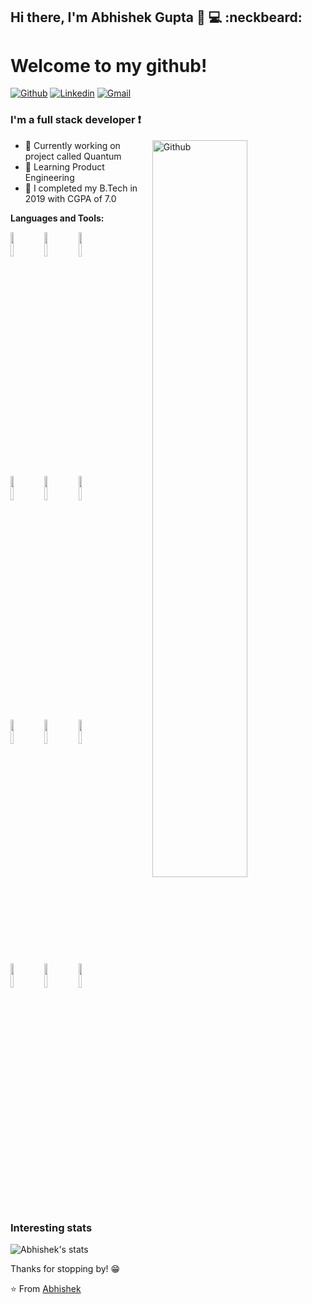 ## Hi there, I'm Abhishek Gupta :wave: :computer: :neckbeard:
# Welcome to my github!

[![Github](https://img.shields.io/badge/-Github-000?style=flat&logo=Github&logoColor=white)](https://github.com/guptabhishek4)
[![Linkedin](https://img.shields.io/badge/-LinkedIn-blue?style=flat&logo=Linkedin&logoColor=white)](https://www.linkedin.com/in/abhishek-gupta-b5135897/)
[![Gmail](https://img.shields.io/badge/-Gmail-c14438?style=flat&logo=Gmail&logoColor=white)](mailto:ag444982@gmail.com)

### I'm a full stack developer :exclamation:

<img width="55%" align="right" alt="Github" src="https://www.antstack.io/openings/fullstack.svg" />

- :school_satchel: Currently working on project called Quantum 
- 🌱 Learning Product Engineering
- 👯 I completed my B.Tech in 2019 with CGPA of 7.0

**Languages and Tools:** 

<p>
    <code><img width="10%" src="https://www.vectorlogo.zone/logos/java/java-ar21.svg"></code>
    <code><img width="10%" src="https://www.vectorlogo.zone/logos/springio/springio-ar21.svg"></code>
    <code><img width="10%" src="https://www.vectorlogo.zone/logos/angular/angular-ar21.svg"></code>
    <br />
    <code><img width="10%" src="https://res.cloudinary.com/dftta3ewo/image/upload/v1612742574/maven-seeklogo.com_gflhyf.svg"></code>
    <code><img width="10%" src="https://www.vectorlogo.zone/logos/git-scm/git-scm-ar21.svg"></code>
    <code><img width="10%" src="https://www.vectorlogo.zone/logos/json/json-ar21.svg"></code>
    <br />
    <code><img width="10%" src="https://www.vectorlogo.zone/logos/mysql/mysql-ar21.svg"></code>
    <code><img width="10%" src="https://www.vectorlogo.zone/logos/mongodb/mongodb-ar21.svg"></code>
    <code><img width="10%" src="https://www.vectorlogo.zone/logos/neo4j/neo4j-ar21.svg"></code>
    <br />
    <code><img width="10%" src="https://www.vectorlogo.zone/logos/rabbitmq/rabbitmq-ar21.svg"></code>
    <code><img width="10%" src="https://www.vectorlogo.zone/logos/docker/docker-ar21.svg"></code>
    <code><img width="10%" src="https://upload.wikimedia.org/wikipedia/commons/thumb/8/82/Android_logo_2019.svg/1374px-Android_logo_2019.svg.png"></code>
</p>

### Interesting stats

![Abhishek's stats](https://github-readme-stats.vercel.app/api?username=guptabhishek4&show_icons=true)

Thanks for stopping by! 😁


⭐️ From [Abhishek](https://github.com/guptabhishek4)

